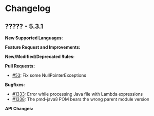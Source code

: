 # Changelog

## ????? - 5.3.1

**New Supported Languages:**

**Feature Request and Improvements:**

**New/Modified/Deprecated Rules:**

**Pull Requests:**

*   [#53](https://github.com/pmd/pmd/pull/53): Fix some NullPointerExceptions

**Bugfixes:**

*   [#1333](https://sourceforge.net/p/pmd/bugs/1333/): Error while processing Java file with Lambda expressions
*   [#1338](https://sourceforge.net/p/pmd/bugs/1338/): The pmd-java8 POM bears the wrong parent module version

**API Changes:**
